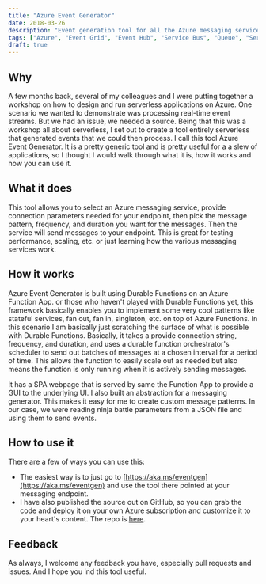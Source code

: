 ```yaml
---
title: "Azure Event Generator"
date: 2018-03-26
description: "Event generation tool for all the Azure messaging services running entirely serverless"
tags: ["Azure", "Event Grid", "Event Hub", "Service Bus", "Queue", "Serverless", "Durable Function"]
draft: true
---
```


## Why

A few months back, several of my colleagues and I were putting together a workshop on how to design and run serverless applications on Azure. One scenario we wanted to demonstrate was processing real-time event streams. But we had an issue, we needed a source. Being that this was a workshop all about serverless, I set out to create a tool entirely serverless that generated events that we could then process. I call this tool Azure Event Generator. It is a pretty generic tool and is pretty useful for a a slew of applications, so I thought I would walk through what it is, how it works and how you can use it.

## What it does

This tool allows you to select an Azure messaging service, provide connection parameters needed for your endpoint, then pick the message pattern, frequency, and duration you want for the messages. Then the service will send messages to your endpoint. This is great for testing performance, scaling, etc. or just learning how the various messaging services work.

## How it works

Azure Event Generator is built using Durable Functions on an Azure Function App. or those who haven't played with Durable Functions yet, this framework basically enables you to implement some very cool patterns like stateful services, fan out, fan in, singleton, etc. on top of Azure Functions. In this scenario I am basically just scratching the surface of what is possible with Durable Functions. Basically, it takes a provide connection string, frequency, and duration, and uses a durable function orchestrator's scheduler to send out batches of messages at a chosen interval for a period of time. This allows the function to easily scale out as needed but also means the function is only running when it is actively sending messages.

It has a SPA webpage that is served by same the Function App to provide a GUI to the underlying UI. I also built an abstraction for a messaging generator. This makes it easy for me to create custom message patterns. In our case, we were reading ninja battle parameters from a JSON file and using them to send events.

## How to use it

There are a few of ways you can use this:

* The easiest way is to just go to [https://aka.ms/eventgen](https://aka.ms/eventgen) and use the tool there pointed at your messaging endpoint.
* I have also published the source out on GitHub, so you can grab the code and deploy it on your own Azure subscription and customize it to your heart's content. The repo is [here](https://github.com/codingwithsasquatch/AzreEventGenerator).

## Feedback

As always, I welcome any feedback you have, especially pull requests and issues. And I hope you ind this tool useful.